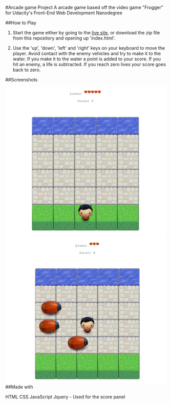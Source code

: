 #Arcade game Project
A arcade game based off the video game "Frogger" for Udacity's Front-End Web Development Nanodegree

##How to Play

1. Start the game either by going to the [live site](https://jasonrhowie.com/arcade-game/), or download the zip file from this repository and opening up 'index.html'.

2. Use the 'up', 'down', 'left' and 'right' keys on your keyboard to move the player. Avoid contact with the enemy vehicles and try to make it to the water. If you make it to the water a point is added to your score. If you hit an enemy, a life is subtracted. If you reach zero lives your score goes back to zero.

##Screenshots

![screenshot 1](images/Screenshot-1.png)
![screenshot 2](images/Screenshot-2.png)
##Made with

HTML
CSS
JavaScript
Jquery - Used for the score panel